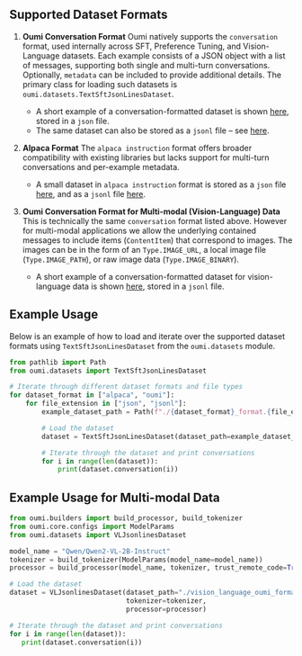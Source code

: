## Supported Dataset Formats

1. **Oumi Conversation Format**
   Oumi natively supports the `conversation` format, used internally across SFT, Preference Tuning, and Vision-Language datasets. Each example consists of a JSON object with a list of messages, supporting both single and multi-turn conversations. Optionally, `metadata` can be included to provide additional details. The primary class for loading such datasets is `oumi.datasets.TextSftJsonLinesDataset`.
   - A short example of a conversation-formatted dataset is shown [here](./oumi_format.json), stored in a `json` file.
   - The same dataset can also be stored as a `jsonl` file – see [here](./oumi_format.jsonl).

2. **Alpaca Format**
   The `alpaca instruction` format offers broader compatibility with existing libraries but lacks support for multi-turn conversations and per-example metadata.
   - A small dataset in `alpaca instruction` format is stored as a `json` file [here](./alpaca_format.json), and as a `jsonl` file [here](./alpaca_format.jsonl).

3. **Oumi Conversation Format for Multi-modal (Vision-Language) Data**
   This is technically the same `conversation` format listed above. However for multi-modal applications we allow the underlying contained messages to include items (`ContentItem`) that correspond to images. The images can be in the form of an `Type.IMAGE_URL`, a local image file (`Type.IMAGE_PATH`), or raw image data (`Type.IMAGE_BINARY`).
   - A short example of a conversation-formatted dataset for vision-language data is shown [here](./vision_language_oumi_format.jsonl), stored in a `jsonl` file.


## Example Usage

Below is an example of how to load and iterate over the supported dataset formats using `TextSftJsonLinesDataset` from the `oumi.datasets` module.

```python
from pathlib import Path
from oumi.datasets import TextSftJsonLinesDataset

# Iterate through different dataset formats and file types
for dataset_format in ["alpaca", "oumi"]:
    for file_extension in ["json", "jsonl"]:
        example_dataset_path = Path(f"./{dataset_format}_format.{file_extension}")

        # Load the dataset
        dataset = TextSftJsonLinesDataset(dataset_path=example_dataset_path)

        # Iterate through the dataset and print conversations
        for i in range(len(dataset)):
            print(dataset.conversation(i))
```

## Example Usage for Multi-modal Data
```python
from oumi.builders import build_processor, build_tokenizer
from oumi.core.configs import ModelParams
from oumi.datasets import VLJsonlinesDataset

model_name = "Qwen/Qwen2-VL-2B-Instruct"
tokenizer = build_tokenizer(ModelParams(model_name=model_name))
processor = build_processor(model_name, tokenizer, trust_remote_code=True)

# Load the dataset
dataset = VLJsonlinesDataset(dataset_path="./vision_language_oumi_format.jsonl",
                             tokenizer=tokenizer,
                             processor=processor)

# Iterate through the dataset and print conversations
for i in range(len(dataset)):
   print(dataset.conversation(i))
```
